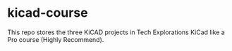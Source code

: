 # kicad-course
This repo stores the three KiCAD projects in Tech Explorations KiCad like a Pro course (Highly Recommend). 
